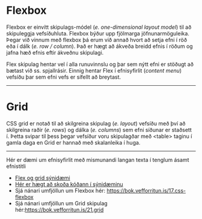 # Flexbox

Flexbox er einvítt skipulags-módel (_e. one-dimensional layout model_)  til að skipuleggja vefsíðuhluta. Flexbox býður upp fjölmarga jöfnunarmöguleika. Þegar við vinnum með flexbox þá erum við annað hvort að setja efni í röð eða í dálk (_e. row / column_). Það er hægt að ákveða breidd efnis í röðum og jafna hæð efnis eftir ákveðnu skipulagi.

 Flex skipulag hentar vel í alla runuvinnslu og þar sem nýtt efni er stöðugt að bætast við ss. spjallrásir. Einnig hentar Flex í efnisyfirlit (_content menu_) vefsíðu þar sem efni vefs er sífellt að breytast.

---

# Grid

CSS grid er notað til að skilgreina skipulag (_e. layout_) vefsíðu með því að skilgreina raðir (_e. rows_) og dálka (_e. columns_) sem efni síðunar er staðsett í. Þetta svipar til þess þegar vefsíður voru skipulagðar með &lt;table> taginu í gamla daga en Grid er hannað með skalanleika í huga.

---

 Hér er dæmi um efnisyfirlit með mismunandi langan texta í tenglum ásamt efnistitli

* [Flex og grid sýnidæmi](https://vefgrunnur.github.io/synidaemi/verkefni-3/flex-menu/)
* [Hér er hægt að skoða kóðann í sýnidæminu](Flexbox/flex-menu/index.html)
* Sjá nánari umfjöllun um Flexbox hér: https://bok.vefforritun.is/17.css-flexbox
* Sjá nánari umfjöllun um Grid skipulag hér:https://bok.vefforritun.is/21.grid

